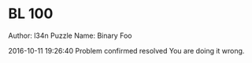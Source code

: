 # BL 100

Author: l34n
Puzzle Name: Binary Foo

2016-10-11 19:26:40	Problem confirmed	resolved	You are doing it wrong.
